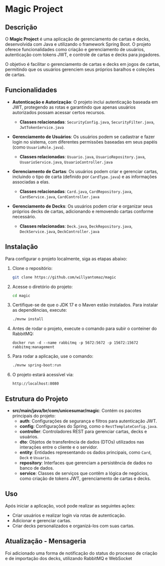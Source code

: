 
# Magic Project

## Descrição
O **Magic Project** é uma aplicação de gerenciamento de cartas e decks, desenvolvida com Java e utilizando o framework Spring Boot. O projeto oferece funcionalidades como criação e gerenciamento de usuários, autenticação com tokens JWT, e controle de cartas e decks para jogadores.

O objetivo é facilitar o gerenciamento de cartas e decks em jogos de cartas, permitindo que os usuários gerenciem seus próprios baralhos e coleções de cartas.

## Funcionalidades
- **Autenticação e Autorização**: O projeto inclui autenticação baseada em JWT, protegendo as rotas e garantindo que apenas usuários autorizados possam acessar certos recursos.
  - **Classes relacionadas**: `SecurityConfig.java`, `SecurityFilter.java`, `JwtTokenService.java`
  
- **Gerenciamento de Usuários**: Os usuários podem se cadastrar e fazer login no sistema, com diferentes permissões baseadas em seus papéis (como `UsuarioRole.java`).
  - **Classes relacionadas**: `Usuario.java`, `UsuarioRepository.java`, `UsuarioService.java`, `UsuarioController.java`

- **Gerenciamento de Cartas**: Os usuários podem criar e gerenciar cartas, incluindo o tipo de carta (definido por `CardType.java`) e as informações associadas a elas.
  - **Classes relacionadas**: `Card.java`, `CardRepository.java`, `CardService.java`, `CardController.java`
  
- **Gerenciamento de Decks**: Os usuários podem criar e organizar seus próprios decks de cartas, adicionando e removendo cartas conforme necessário.
  - **Classes relacionadas**: `Deck.java`, `DeckRepository.java`, `DeckService.java`, `DeckController.java`
  
## Instalação
Para configurar o projeto localmente, siga as etapas abaixo:

1. Clone o repositório:
   ```bash
   git clone https://github.com/willyantomaz/magic
   ```

2. Acesse o diretório do projeto:
   ```bash
   cd magic
   ```

3. Certifique-se de que o JDK 17 e o Maven estão instalados. Para instalar as dependências, execute:
   ```bash
   ./mvnw install
   ```

4. Antes de rodar o projeto, execute o comando para subir o conteiner do RabbitMQ:
   ```
   docker run -d --name rabbitmq -p 5672:5672 -p 15672:15672 rabbitmq:management
   ```

5. Para rodar a aplicação, use o comando:
   ```bash
   ./mvnw spring-boot:run
   ```

6. O projeto estará acessível via:
   ```
   http://localhost:8080
   ```

## Estrutura do Projeto
- **src/main/java/br/com/unicesumar/magic**: Contém os pacotes principais do projeto:
  - **auth**: Configurações de segurança e filtros para autenticação JWT.
  - **config**: Configurações do Spring, como o `RestTemplateConfig.java`.
  - **controller**: Controladores REST para gerenciar cartas, decks e usuários.
  - **dto**: Objetos de transferência de dados (DTOs) utilizados nas interações entre o cliente e o servidor.
  - **entity**: Entidades representando os dados principais, como `Card`, `Deck` e `Usuario`.
  - **repository**: Interfaces que gerenciam a persistência de dados no banco de dados.
  - **service**: Classes de serviços que contêm a lógica de negócios, como criação de tokens JWT, gerenciamento de cartas e decks.

## Uso
Após iniciar a aplicação, você pode realizar as seguintes ações:
- Criar usuários e realizar login via rotas de autenticação.
- Adicionar e gerenciar cartas.
- Criar decks personalizados e organizá-los com suas cartas.

## Atualização - Mensageria
Foi adicionado uma forma de notificação do status do processo de criação e de importação dos decks, utilizando RabbitMQ e WebSocket
